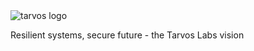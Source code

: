 <picture>
  <source media="(prefers-color-scheme: dark)" srcset="https://raw.githubusercontent.com/tarvoslabs/.github/artwork/output/banner_dark_1500.png">
  <source media="(prefers-color-scheme: light)" srcset="https://raw.githubusercontent.com/tarvoslabs/.github/artwork/output/banner_light_1500.png">
  <img alt="tarvos logo" src="https://raw.githubusercontent.com/tarvoslabs/.github/artwork/output/banner_light_1500.png">
</picture>

Resilient systems, secure future - the Tarvos Labs vision
